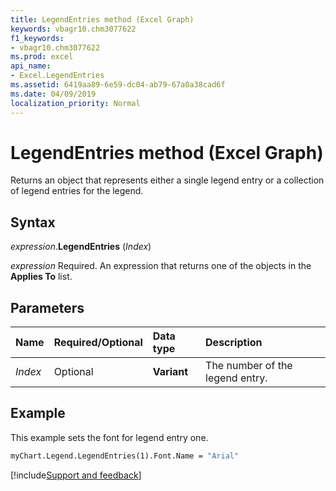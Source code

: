 ```yaml
---
title: LegendEntries method (Excel Graph)
keywords: vbagr10.chm3077622
f1_keywords:
- vbagr10.chm3077622
ms.prod: excel
api_name:
- Excel.LegendEntries
ms.assetid: 6419aa89-6e59-dc04-ab79-67a0a38cad6f
ms.date: 04/09/2019
localization_priority: Normal
---
```



# LegendEntries method (Excel Graph)

Returns an object that represents either a single legend entry or a collection of legend entries for the legend.

## Syntax

_expression_.**LegendEntries** (_Index_)

_expression_ Required. An expression that returns one of the objects in the **Applies To** list.

## Parameters

|Name|Required/Optional|Data type|Description|
|:-----|:-----|:-----|:-----|
|_Index_ | Optional |**Variant**|The number of the legend entry.|

## Example

This example sets the font for legend entry one.

```vb
myChart.Legend.LegendEntries(1).Font.Name = "Arial"
```



[!include[Support and feedback](~/includes/feedback-boilerplate.md)]